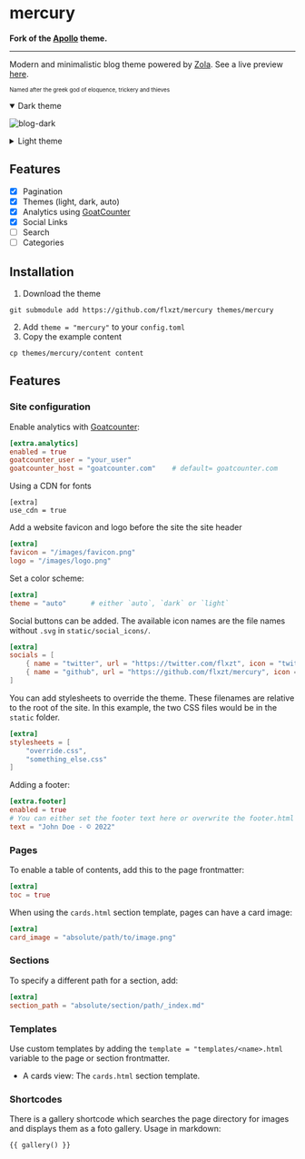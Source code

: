 # mercury

**Fork of the [Apollo](https://github.com/not-matthias/apollo) theme.**

---

Modern and minimalistic blog theme powered by [Zola](getzola.org). See a live preview [here](https://mercury.flxzt.net).

<sub><sup>Named after the greek god of eloquence, trickery and thieves</sup></sub>

<details open>
  <summary>Dark theme</summary>
  
  ![blog-dark](https://user-images.githubusercontent.com/26800596/168986771-4ed049e2-e123-4d0e-8a24-7bf43f47551f.png)
</details>

<details>
  <summary>Light theme</summary>
  
![blog-light](https://user-images.githubusercontent.com/26800596/168986766-72a48517-7122-465d-8108-3ae33e1e88b1.png)
</details>

## Features

- [X] Pagination
- [X] Themes (light, dark, auto)
- [X] Analytics using [GoatCounter](https://www.goatcounter.com/)
- [x] Social Links
- [ ] Search
- [ ] Categories

## Installation

1. Download the theme
```
git submodule add https://github.com/flxzt/mercury themes/mercury
```

2. Add `theme = "mercury"` to your `config.toml`
3. Copy the example content

```
cp themes/mercury/content content
```

## Features

### Site configuration

Enable analytics with [Goatcounter](https://www.goatcounter.com/):

```toml
[extra.analytics]
enabled = true
goatcounter_user = "your_user"
goatcounter_host = "goatcounter.com"    # default= goatcounter.com

```

Using a CDN for fonts
```
[extra]
use_cdn = true
```

Add a website favicon and logo before the site the site header
```toml
[extra]
favicon = "/images/favicon.png"
logo = "/images/logo.png"
```

Set a color scheme:
```toml
[extra]
theme = "auto"      # either `auto`, `dark` or `light`
```

Social buttons can be added. The available icon names are the file names without `.svg` in `static/social_icons/`.

```toml
[extra]
socials = [
    { name = "twitter", url = "https://twitter.com/flxzt", icon = "twitter" },
    { name = "github", url = "https://github.com/flxzt/mercury", icon = "github" },
]
```

You can add stylesheets to override the theme.
These filenames are relative to the root of the site. In this example, the two CSS files would be in the `static` folder.

```toml
[extra]
stylesheets = [
    "override.css",
    "something_else.css"
]
```

Adding a footer:

```toml
[extra.footer]
enabled = true
# You can either set the footer text here or overwrite the footer.html template for custom html
text = "John Doe - © 2022"
```

### Pages

To enable a table of contents, add this to the page frontmatter:

```toml
[extra]
toc = true
```

When using the `cards.html` section template, pages can have a card image:
```toml
[extra]
card_image = "absolute/path/to/image.png"
```

### Sections

To specify a different path for a section, add:
```toml
[extra]
section_path = "absolute/section/path/_index.md"
```

### Templates
Use custom templates by adding the `template = "templates/<name>.html` variable to the page or section frontmatter.

- A cards view: The `cards.html` section template.



### Shortcodes

There is a gallery shortcode which searches the page directory for images and displays them as a foto gallery. Usage in markdown:

```markdown
{{ gallery() }}
```